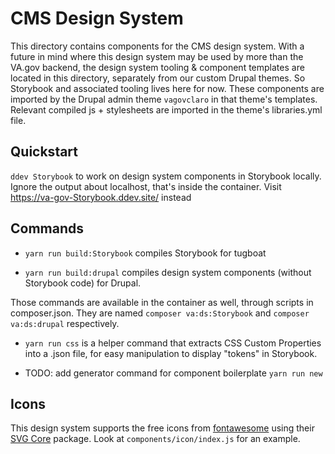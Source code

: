 # CMS Design System

This directory contains components for the CMS design system. With a future in mind where this design system
may be used by more than the VA.gov backend, the design system tooling & component templates are located in this
directory, separately from our custom Drupal themes. So Storybook and associated tooling lives here for now.
These components are imported by the Drupal admin theme `vagovclaro` in that theme's templates.
Relevant compiled js + stylesheets are imported in the theme's libraries.yml file.

## Quickstart
`ddev Storybook` to work on design system components in Storybook locally.
Ignore the output about localhost, that's inside the container. Visit https://va-gov-Storybook.ddev.site/ instead

## Commands
- `yarn run build:Storybook` compiles Storybook for tugboat

- `yarn run build:drupal` compiles design system components (without Storybook code) for Drupal.

Those commands are available in the container as well, through scripts in composer.json. They are named `composer va:ds:Storybook` and `composer va:ds:drupal` respectively.

- `yarn run css` is a helper command that extracts CSS Custom Properties into a .json file, for easy manipulation to display "tokens" in Storybook.

- TODO: add generator command for component boilerplate `yarn run new`

## Icons
This design system supports the free icons from [fontawesome](https://fontawesome.com/) using their [SVG Core](https://fontawesome.com/docs/apis/javascript/import-icons) package.
Look at `components/icon/index.js` for an example.

